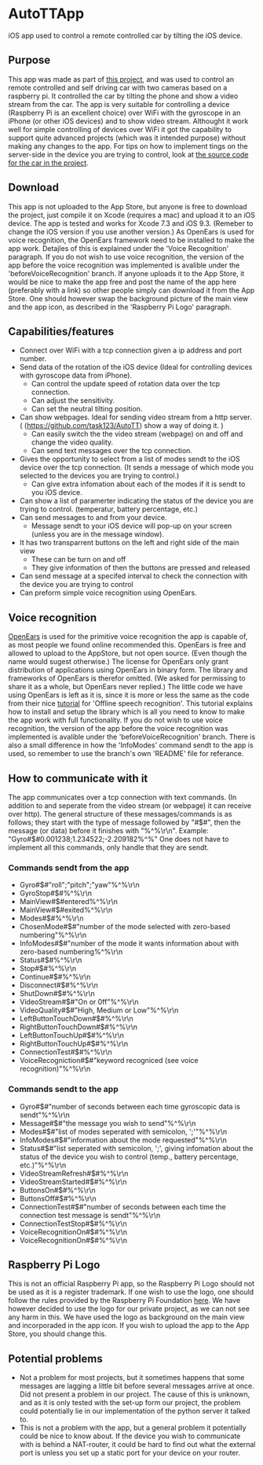 # AutoTTApp
iOS app used to control a remote controlled car by tilting the iOS device.

## Purpose
This app was made as part of [this project](https://autottblog.wordpress.com), and was used to control an remote controlled and self driving car with two cameras based on a raspberry pi. It controlled the car by tilting the phone and show a video stream from the car. The app is very suitable for controlling a device (Raspberry Pi is an excellent choice) over WiFi with the gyroscope in an iPhone (or other iOS devices) and to show video stream. Althought it work well for simple controlling of devices over WiFi it got the capability to support quite advanced projects (which was it intended purpose) without making any changes to the app. For tips on how to implement tings on the server-side in the device you are trying to control, look at [the source code for the car in the project](https://github.com/task123/AutoTT).

## Download
This app is not uploaded to the App Store, but anyone is free to download the project, just compile it on Xcode (requires a mac) and upload it to an iOS device. The app is tested and works for Xcode 7.3 and iOS 9.3. (Remeber to change the iOS version if you use another version.) As OpenEars is used for voice recognition, the OpenEars framework need to be installed to make the app work. Detajles of this is explained under the 'Voice Recognition' paragraph. If you do not wish to use voice recognition, the version of the app before the voice recognition was implemented is avalible under the 'beforeVoiceRecognition' branch. If anyone uploads it to the App Store, it would be nice to make the app free and post the name of the app here (preferably with a link) so other people simply can download it from the App Store. One should however swap the background picture of the main view and the app icon, as described in the 'Raspberry Pi Logo' paragraph. 

## Capabilities/features
* Connect over WiFi with a tcp connection given a ip address and port number.
* Send data of the rotation of the iOS device (Ideal for controlling devices with gyroscope data from iPhone).
  * Can control the update speed of rotation data over the tcp connection.
  * Can adjust the sensitivity.
  * Can set the neutral tilting position. 
* Can show webpages. Ideal for sending video stream from a http server. ( (https://github.com/task123/AutoTT) show a way of doing it. )
  * Can easily switch the the video stream (webpage) on and off and change the video quality.
  * Can send text messages over the tcp connection.
* Gives the opportunity to select from a list of modes sendt to the iOS device over the tcp connection. (It sends a message of which mode you selected to the devices you are trying to control.)
  * Can give extra infomation about each of the modes if it is sendt to you iOS device.
* Can show a list of paramerter indicating the status of the device you are trying to control. (temperatur, battery percentage, etc.)
* Can send messages to and from your device.
  * Message sendt to your iOS device will pop-up on your screen (unless you are in the message window).
* It has two transparrent buttons on the left and right side of the main view
  * These can be turn on and off
  * They give information of then the buttons are pressed and released
* Can send message at a specifed interval to check the connection with the device you are trying to control
* Can preform simple voice recognition using OpenEars.

## Voice recognition
[OpenEars](http://www.politepix.com/openears/) is used for the primitive voice recognition the app is capable of, as most people we found online recommended this. OpenEars is free and allowed to upload to the AppStore, but not open source. (Even though the name would sugest otherwise.) The license for OpenEars only grant distribution of applications using OpenEars in binary form. The library and frameworks of OpenEars is therefor omitted. (We asked for permissing to share it as a whole, but OpenEars never replied.) The little code we have using OpenEars is left as it is, since it is more or less the same as the code from their nice [tutorial](http://www.politepix.com/openears/tutorial/) for 'Offline speech recognition'. This tutorial explains how to install and setup the library which is all you need to know to make the app work with full functionality. If you do not wish to use voice recognition, the version of the app before the voice recognition was implemented is avalible under the 'beforeVoiceRecognition' branch. There is also a small difference in how the 'InfoModes' command sendt to the app is used, so remember to use the branch's own 'README' file for referance.

## How to communicate with it
The app communicates over a tcp connection with text commands. (In addition to and seperate from the video stream (or webpage) it can receive over http). The general structure of these messages/commands is as follows; they start with the type of message followed by "#$#", then the message (or data) before it finishes with "%^%\r\n". Example: "Gyro#$#0.001238;1.234522;-2.209182%^%" One does not have to implement all this commands, only handle that they are sendt.

### Commands sendt from the app
* Gyro#$#"roll";"pitch";"yaw"%^%\r\n
* GyroStop#$#%^%\r\n
* MainView#$#entered%^%\r\n
* MainView#$#exited%^%\r\n
* Modes#$#%^%\r\n
* ChosenMode#$#"number of the mode selected with zero-based numbering"%^%\r\n
* InfoModes#$#"number of the mode it wants information about with zero-based numbering%^%\r\n
* Status#$#%^%\r\n
* Stop#$#%^%\r\n
* Continue#$#%^%\r\n
* Disconnect#$#%^%\r\n
* ShutDown#$#%^%\r\n
* VideoStream#$#"On or 0ff"%^%\r\n
* VideoQuality#$#"High, Medium or Low"%^%\r\n
* LeftButtonTouchDown#$#%^%\r\n
* RightButtonTouchDown#$#%^%\r\n
* LeftButtonTouchUp#$#%^%\r\n
* RightButtonTouchUp#$#%^%\r\n
* ConnectionTest#$#%^%\r\n
* VoiceRecogniction#$#"keyword recogniced (see voice recognition)"%^%\r\n

### Commands sendt to the app
* Gyro#$#"number of seconds between each time gyroscopic data is sendt"%^%\r\n
* Message#$#"the message you wish to send"%^%\r\n
* Modes#$#"list of modes seperated with semicolon, ';'"%^%\r\n
* InfoModes#$#"information about the mode requested"%^%\r\n
* Status#$#"list seperated with semicolon, ';', giving infomation about the status of the device you wish to control (temp., battery percentage, etc.)"%^%\r\n
* VideoStreamRefresh#$#%^%\r\n
* VideoStreamStarted#$#%^%\r\n
* ButtonsOn#$#%^%\r\n
* ButtonsOff#$#%^%\r\n
* ConnectionTest#$#"number of seconds between each time the connection test message is sendt"%^%\r\n
* ConnectionTestStop#$#%^%\r\n
* VoiceRecognitionOn#$#%^%\r\n
* VoiceRecognitionOn#$#%^%\r\n

## Raspberry Pi Logo
This is not an official Raspberry Pi app, so the Raspberry Pi Logo should not be used as it is a register trademark. If one wish to use the logo, one should follow the rules provided by the Raspberry Pi Foundation [here](https://www.raspberrypi.org/trademark-rules/). We have however decided to use the logo for our private project, as we can not see any harm in this. We have used the logo as background on the main view and incorporaded in the app icon. If you wish to upload the app to the App Store, you should change this.

## Potential problems
* Not a problem for most projects, but it sometimes happens that some messages are lagging a little bit before several messages arrive at once. Did not present a problem in our project. The cause of this is unknown, and as it is only tested with the set-up form our project, the problem could potentially lie in our implementation of the python server it talked to.
* This is not a problem with the app, but a general problem it potentially could be nice to know about. If the device you wish to communicate with is behind a NAT-router, it could be hard to find out what the external port is unless you set up a static port for your device on your router.

